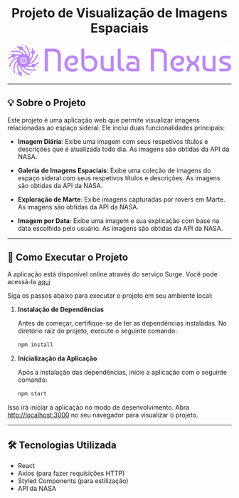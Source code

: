 <h1 align="center">Projeto de Visualização de Imagens Espaciais</h1>

<p align="center">
  <img src="src/assets/logoEscrita.png" alt="Imagem de Capa" width="800">
</p>

---

## 💡 Sobre o Projeto

Este projeto é uma aplicação web que permite visualizar imagens relacionadas ao espaço sideral. Ele inclui duas funcionalidades principais:

- **Imagem Diária**: Exibe uma imagem com seus respetivos títulos e descrições que é atualizada todo dia. As imagens são obtidas da API da NASA.

- **Galeria de Imagens Espaciais**: Exibe uma coleção de imagens do espaço sideral com seus respetivos títulos e descrições. As imagens são obtidas da API da NASA.

- **Exploração de Marte**: Exibe imagens capturadas por rovers em Marte. As imagens são obtidas da API da NASA.
  
- **Imagem por Data**: Exibe uma imagem e sua explicação com base na data escolhida pelo usuário. As imagens são obtidas da API da NASA.

---

## 🚀 Como Executar o Projeto
A aplicação está disponível online através do serviço Surge. Você pode acessá-la [aqui](silent-birthday.surge.sh)

Siga os passos abaixo para executar o projeto em seu ambiente local:

1. **Instalação de Dependências**

   Antes de começar, certifique-se de ter as dependências instaladas. No diretório raiz do projeto, execute o seguinte comando:
   ```bash
   npm install
   ```

2. **Inicialização da Aplicação**

   Após a instalação das dependências, inicie a aplicação com o seguinte comando:
   ```bash
   npm start
   ```



Isso irá iniciar a aplicação no modo de desenvolvimento. Abra [http://localhost:3000](http://localhost:3000) no seu navegador para visualizar o projeto.

---

## 🛠️ Tecnologias Utilizada

- React
- Axios (para fazer requisições HTTP)
- Styled Components (para estilização)
- API da NASA
